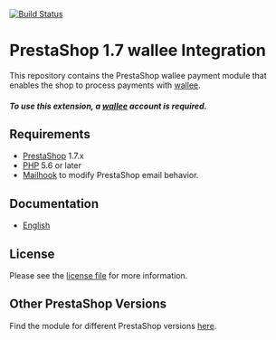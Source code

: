 [![Build Status](https://travis-ci.org/wallee-payment/prestashop-1.7.svg?branch=master)](https://travis-ci.org/wallee-payment/prestashop-1.7)

# PrestaShop 1.7 wallee Integration
This repository contains the PrestaShop wallee payment module that enables the shop to process payments with [wallee](https://www.wallee.com).

##### To use this extension, a [wallee](https://www.wallee.com) account is required.

## Requirements

* [PrestaShop](https://www.prestashop.com/) 1.7.x
* [PHP](http://php.net/) 5.6 or later
* [Mailhook](https://github.com/wallee-payment/prestashop-mailhook/releases) to modify PrestaShop email behavior.

## Documentation

* [English](https://plugin-documentation.wallee.com/wallee-payment/prestashop-1.7/1.1.3/docs/en/documentation.html)

## License

Please see the [license file](https://github.com/wallee-payment/prestashop-1.7/blob/1.1.3/LICENSE) for more information.

## Other PrestaShop Versions

Find the module for different PrestaShop versions [here](../../../prestashop).
